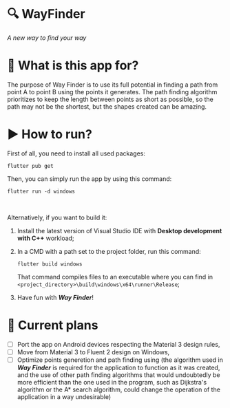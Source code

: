 # 🔍 WayFinder

*A new way to find your way*

# 🤔 What is this app for?

The purpose of Way Finder is to use its full potential in finding a path from point A to point B using the points it generates. The path finding algorithm prioritizes to keep the length between points as short as possible, so the path may not be the shortest, but the shapes created can be amazing.

# ▶️ How to run?

First of all, you need to install all used packages:

```
flutter pub get
```

Then, you can simply run the app by using this command:

```
flutter run -d windows
```
<br>

Alternatively, if you want to build it:
1. Install the latest version of Visual Studio IDE with **Desktop development with C++** workload;
2. In a CMD with a path set to the project folder, run this command:
   
    ```
    flutter build windows
    ```

    That command compiles files to an executable where you can find in `<project_directory>\build\windows\x64\runner\Release`;
3. Have fun with ***Way Finder***!

# 📝 Current plans

- [ ] Port the app on Android devices respecting the Material 3 design rules,
- [ ] Move from Material 3 to Fluent 2 design on Windows,
- [ ] Optimize points generetion and path finding using (the algorithm used in ***Way Finder*** is required for the application to function as it was created, and the use of other path finding algorithms that would undoubtedly be more efficient than the one used in the program, such as Dijkstra's algorithm or the A* search algorithm, could change the operation of the application in a way undesirable)